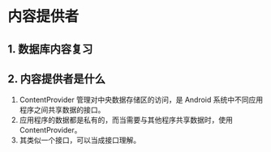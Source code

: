 # 内容提供者

## 1. 数据库内容复习

## 2. 内容提供者是什么

1. ContentProvider 管理对中央数据存储区的访问，是 Android 系统中不同应用程序之间共享数据的接口。
2. 应用程序的数据都是私有的，而当需要与其他程序共享数据时，使用 ContentProvider。
3. 其类似一个接口，可以当成接口理解。